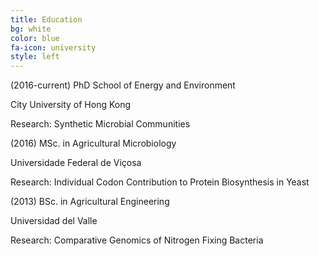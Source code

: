 ```yaml
---
title: Education
bg: white
color: blue
fa-icon: university
style: left
---
```


<p> (2016-current) PhD School of Energy and Environment </p>
<p> City University of Hong Kong </p>
<p> Research: Synthetic Microbial Communities </p>
<p>  </p>
<p> (2016) MSc. in Agricultural Microbiology </p>
<p> Universidade Federal de Viçosa </p>
<p> Research: Individual Codon Contribution to Protein Biosynthesis in Yeast </p>
<p> </p>
<p> (2013) BSc. in Agricultural Engineering </p>
<p> Universidad del Valle </p>
<p> Research: Comparative Genomics of Nitrogen Fixing Bacteria </p>
